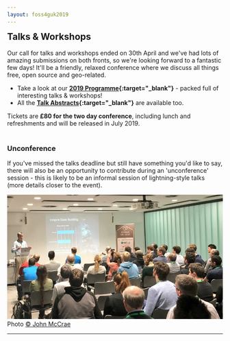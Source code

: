 ```yaml
---
layout: foss4guk2019
---
```

<h2 style="margin-top:0;">Talks & Workshops</h2>

Our call for talks and workshops ended on 30th April and we've had lots of amazing submissions on both fronts, so we're looking forward to a fantastic few days! It'll be a friendly, relaxed conference where we discuss all things free, open source and geo-related.

* Take a look at our **[2019 Programme](FOSS4GUK_2019_Programme.pdf "FOSS4GUK 2019 Programme"){:target="_blank"}** - packed full of interesting talks & workshops!
* All the **[Talk Abstracts](FOSS4GUK_2019_Abstracts.pdf "FOSS4GUK 2019 Talk Abstracts"){:target="_blank"}** are available too.

Tickets are **&#163;80 for the two day conference**, including lunch and refreshments and will be released in July 2019.

<h3 style="margin-top:40px;">Unconference</h3>
If you've missed the talks deadline but still have something you'd like to say, there will also be an opportunity to contribute during an 'unconference' session - this is likely to be an informal session of lightning-style talks (more details closer to the event).

![FOSS4GUK 2018 Talk](images/foss4guk_2018_talk.jpg "FOSS4GUK 2018 Talk")
Photo <a href="https://twitter.com/JohnSMcCrae/status/972147230089113600" target="_blank" alt="John McCrae on Twitter" title="John McCrae on Twitter">&copy; John McCrae</a>


----------------------
